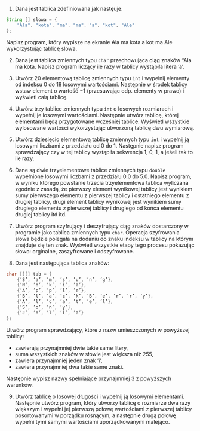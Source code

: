 1. Dana jest tablica zdefiniowana jak nastęuje:
``` java
String [] slowa = {
    "Ala", "kota", "ma", "ma", "a", "kot", "Ale"
};
```

Napisz program, który wypisze na ekranie Ala ma kota a kot ma Ale wykorzystując tablicę slowa.

2. Dana jest tablica zmiennych typu `char` przechowująca ciąg znaków “Ala ma kota. Napisz program liczący ile razy w tablicy wystąpiła litera ’a’.

3. Utwórz 20 elementową tablicę zmiennych typu `int` i wypełnij elementy od indeksu 0 do 18 losowymi wartościami. Następnie w środek tablicy wstaw element o wartość −1 (przesuwając odp. elementy w prawo) i wyświetl całą tablicę.

4. Utwórz trzy tablice zmiennych typu `int` o losowych rozmiarach i wypełnij je losowymi wartościami. Następnie utwórz tablicę, której elementami będą przygotowane wcześniej tablice. Wyświetl wszystkie wylosowane wartości wykorzystując utworzoną tablicę dwu wymiarową.

5. Utwórz dziesięcio elementową tablicę zmiennych typu `int` i wypełnij ją losowymi liczbami z przedziału od 0 do 1. Następnie napisz program sprawdzający czy w tej tablicy wystąpiła sekwencja 1, 0, 1, a jeśeli tak to ile razy.

6. Dane są dwie trzyelementowe tablice zmiennych typu `double` wypełnione losowymi liczbami z przedziału 0.0 do 5.0. Napisz program, w wyniku którego powstanie trzecia trzyelementowa tablica wyliczana zgodnie z zasadą, że pierwszy element wynikowej tablicy jest wynikiem sumy pierwszego elementu z pierwszej tablicy i ostatniego elementu z drugiej tablicy, drugi element tablicy wynikowej jest wynikiem sumy drugiego elementu z pierwszej tablicy i drugiego od końca elementu drugiej tablicy itd itd.

7. Utwórz program szyfrujący i deszyfrujący ciąg znaków dostarczony w programie jako tablica zmiennych typu `char`. Operacja szyfrowania słowa będzie polegała na dodaniu do znaku indeksu w tablicy na którym znajduje się ten znak. Wyświetl wszystkie etapy tego procesu pokazując słowo: orginalne, zaszyfrowane i odszyfrowane.

8. Dana jest następująca tablica znaków:
``` java
char [][] tab = {
    {’S’, ’a’, ’m’, ’s’, ’u’, ’n’, ’g’},
    {’N’, ’o’, ’k’, ’i’, ’a’},
    {’A’, ’p’, ’p’, ’l’, ’e’},
    {’B’, ’l’, ’a’, ’c’, ’k’, ’B’, ’e’, ’r’, ’r’, ’y’},
    {’A’, ’l’, ’c’, ’a’, ’t’, ’e’, ’l’},
    {’S’, ’o’, ’n’, ’y’},
    {’J’, ’o’, ’l’, ’l’, ’a’}
};
```

Utwórz program sprawdzający, które z nazw umieszczonych w powyższej tablicy:
* zawierają przynajmniej dwie takie same litery,
* suma wszystkich znaków w słowie jest większa niż 255,
* zawiera przynajmniej jeden znak ’i’,
* zawiera przynajmniej dwa takie same znaki.

Następnie wypisz nazwy spełniające przynajmniej 3 z powyższych warunków.

9. Utwórz tablicę o losowej długości i wypełnij ją losowymi elementami. Następnie utwórz program, który utworzy tablicę o rozmiarze dwa razy większym i wypełni jej pierwszą połowę wartościami z pierwszej tablicy posortowanymi w porządku rosnącym, a następnie drugą połowę wypełni tymi samymi wartościami uporządkowanymi malejąco.
